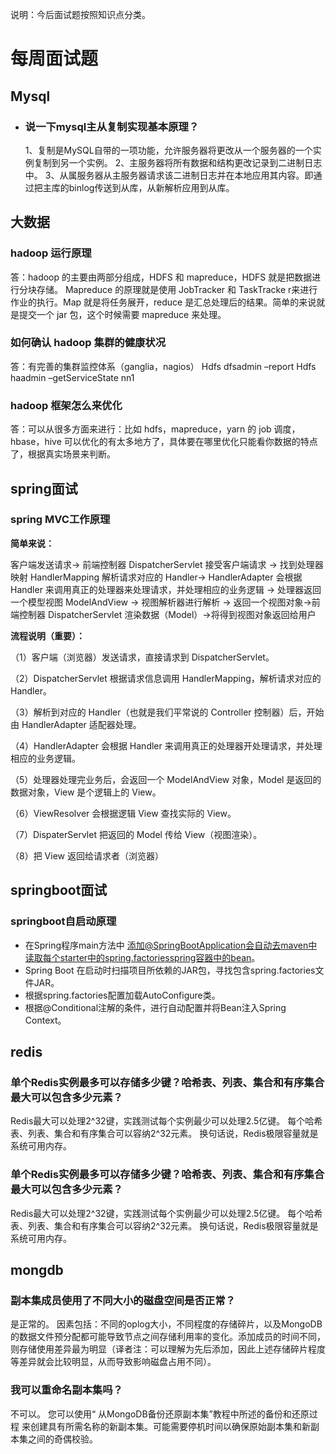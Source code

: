 说明：今后面试题按照知识点分类。

#  每周面试题

## Mysql

- ### 说一下mysql主从复制实现基本原理？

  1、复制是MySQL自带的一项功能，允许服务器将更改从一个服务器的一个实例复制到另一个实例。
  2、主服务器将所有数据和结构更改记录到二进制日志中。
  3、从属服务器从主服务器请求该二进制日志并在本地应用其内容。即通过把主库的binlog传送到从库，从新解析应用到从库。

## 大数据

### hadoop 运行原理

答：hadoop 的主要由两部分组成，HDFS 和 mapreduce，HDFS 就是把数据进行分块存储。 Mapreduce 的原理就是使用 JobTracker 和 TaskTracke r来进行作业的执行。Map 就是将任务展开，reduce 是汇总处理后的结果。简单的来说就是提交一个 jar 包，这个时候需要 mapreduce 来处理。

### 如何确认 hadoop 集群的健康状况

答：有完善的集群监控体系（ganglia，nagios） Hdfs dfsadmin –report Hdfs haadmin –getServiceState nn1

### hadoop 框架怎么来优化

答：可以从很多方面来进行：比如 hdfs，mapreduce，yarn 的 job 调度，hbase，hive 可以优化的有太多地方了，具体要在哪里优化只能看你数据的特点了，根据真实场景来判断。

## spring面试

### spring MVC工作原理

**简单来说：**

客户端发送请求-> 前端控制器 DispatcherServlet 接受客户端请求 -> 找到处理器映射 HandlerMapping 解析请求对应的 Handler-> HandlerAdapter 会根据 Handler 来调用真正的处理器来处理请求，并处理相应的业务逻辑 -> 处理器返回一个模型视图 ModelAndView -> 视图解析器进行解析 -> 返回一个视图对象->前端控制器 DispatcherServlet 渲染数据（Model）->将得到视图对象返回给用户

**流程说明（重要）：**

（1）客户端（浏览器）发送请求，直接请求到 DispatcherServlet。

（2）DispatcherServlet 根据请求信息调用 HandlerMapping，解析请求对应的 Handler。

（3）解析到对应的 Handler（也就是我们平常说的 Controller 控制器）后，开始由 HandlerAdapter 适配器处理。

（4）HandlerAdapter 会根据 Handler 来调用真正的处理器开处理请求，并处理相应的业务逻辑。

（5）处理器处理完业务后，会返回一个 ModelAndView 对象，Model 是返回的数据对象，View 是个逻辑上的 View。

（6）ViewResolver 会根据逻辑 View 查找实际的 View。

（7）DispaterServlet 把返回的 Model 传给 View（视图渲染）。

（8）把 View 返回给请求者（浏览器）

## springboot面试

### springboot自启动原理

- 在Spring程序main方法中 添加@SpringBootApplication会自动去maven中读取每个starter中的spring.factoriesspring容器中的bean。
-  Spring Boot 在启动时扫描项目所依赖的JAR包，寻找包含spring.factories文件JAR。 
- 根据spring.factories配置加载AutoConfigure类。 
- 根据@Conditional注解的条件，进行自动配置并将Bean注入Spring Context。



## redis

###  单个Redis实例最多可以存储多少键？哈希表、列表、集合和有序集合最大可以包含多少元素？

Redis最大可以处理2^32键，实践测试每个实例最少可以处理2.5亿键。
每个哈希表、列表、集合和有序集合可以容纳2^32元素。
换句话说，Redis极限容量就是系统可用内存。

###  单个Redis实例最多可以存储多少键？哈希表、列表、集合和有序集合最大可以包含多少元素？

Redis最大可以处理2^32键，实践测试每个实例最少可以处理2.5亿键。
每个哈希表、列表、集合和有序集合可以容纳2^32元素。
换句话说，Redis极限容量就是系统可用内存。

## mongdb

### 副本集成员使用了不同大小的磁盘空间是否正常？

是正常的。
因素包括：不同的oplog大小，不同程度的存储碎片，以及MongoDB的数据文件预分配都可能导致节点之间存储利用率的变化。添加成员的时间不同，则存储使用差异最为明显（译者注：可以理解为先后添加，因此上述存储碎片程度等差异就会比较明显，从而导致影响磁盘占用不同）。

### 我可以重命名副本集吗？

不可以。
您可以使用“ 从MongoDB备份还原副本集”教程中所述的备份和还原过程 来创建具有所需名称的新副本集。可能需要停机时间以确保原始副本集和新副本集之间的奇偶校验。